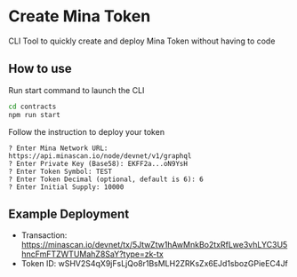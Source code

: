 # Create Mina Token

CLI Tool to quickly create and deploy Mina Token without having to code

## How to use

Run start command to launch the CLI

```bash
cd contracts
npm run start
```

Follow the instruction to deploy your token

```
? Enter Mina Network URL: https://api.minascan.io/node/devnet/v1/graphql
? Enter Private Key (Base58): EKFF2a...oN9YsH
? Enter Token Symbol: TEST
? Enter Token Decimal (optional, default is 6): 6
? Enter Initial Supply: 10000
```

## Example Deployment

* Transaction: https://minascan.io/devnet/tx/5JtwZtw1hAwMnkBo2txRfLwe3vhLYC3U5hncFmFTZWTUMahZ8SaY?type=zk-tx
* Token ID: wSHV2S4qX9jFsLjQo8r1BsMLH2ZRKsZx6EJd1sbozGPieEC4Jf